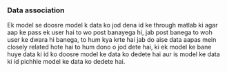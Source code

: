  ### Data association

 Ek model se doosre model k data ko jod dena id ke through matlab ki agar aap ke pass ek user hai to wo post banayega hi, jab post banega to woh user ke dwara hi banega, to hum kya krte hai jab do aise data aapas mein closely related hote hai to hum dono o jod dete hai, ki ek model ke bane huye data ki id ko doosre model ke data ko dedete hai aur is model ke data ki id pichhle model ke data ko dedete hai.